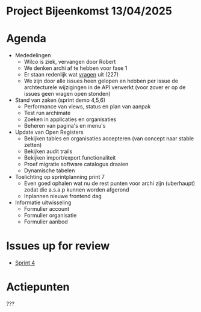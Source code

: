 # Project Bijeenkomst 13/04/2025

# Agenda
- Mededelingen
    - Wilco is ziek, vervangen door Robert
    - We denken archi af te hebben voor fase 1
    - Er staan redenlijk wat [vragen](https://github.com/VNG-Realisatie/Softwarecatalogus/issues?q=state%3Aopen%20label%3A%22question%22) uit (227)
    - We zijn door alle issues heen gelopen en hebben per issue de archtecturele wijzigingen in de API verwerkt (voor zover er op de issues geen vragen open stonden)
- Stand van zaken (sprint demo 4,5,6)
    - Performance van views, status en plan van aanpak
    - Test run archimate
    - Zoeken in applicaties en organisaties
    - Beheren van pagina's en menu's
- Update van Open Registers
    - Bekijken tables en organisaties accepteren (van concept naar stable zetten)
    - Bekijken audit trails
    - Bekijken import/export functionaliteit
    - Proef migratie software catalogus draaien
    - Dynamische tabelen
- Toelichting op sprintplanning print 7
    - Even goed ophalen wat nu de rest punten voor archi zijn (uberhaupt) zodat die a.s.a.p kunnen worden afgerond
    - Inplannen nieuwe frontend dag
- Informatie uitwisseling
    - Formulier account
    - Formulier organisatie
    - Formulier aanbod

# Issues up for review
- [Sprint 4](https://github.com/orgs/VNG-Realisatie/projects/17/views/3?filterQuery=status%3AReview+assignee%3Amarkbacker%2CMakkmetp) 

# Actiepunten

???
